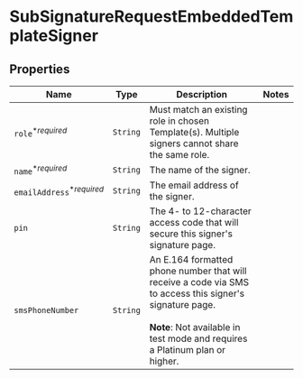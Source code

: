 

# SubSignatureRequestEmbeddedTemplateSigner



## Properties

Name | Type | Description | Notes
------------ | ------------- | ------------- | -------------
| `role`<sup>*_required_</sup> | ```String``` |  Must match an existing role in chosen Template(s). Multiple signers cannot share the same role.  |  |
| `name`<sup>*_required_</sup> | ```String``` |  The name of the signer.  |  |
| `emailAddress`<sup>*_required_</sup> | ```String``` |  The email address of the signer.  |  |
| `pin` | ```String``` |  The 4- to 12-character access code that will secure this signer&#39;s signature page.  |  |
| `smsPhoneNumber` | ```String``` |  An E.164 formatted phone number that will receive a code via SMS to access this signer&#39;s signature page.<br><br>**Note**: Not available in test mode and requires a Platinum plan or higher.  |  |



